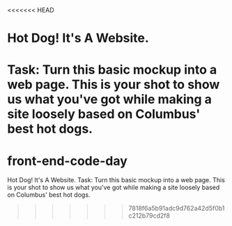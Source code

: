 <<<<<<< HEAD
# Hot Dog! It's A Website.

__Task:__ Turn this basic mockup into a web page. This is your shot to show us what you've got while making a site loosely based on Columbus' best hot dogs. 
=======
# front-end-code-day
Hot Dog! It's A Website. Task: Turn this basic mockup into a web page. This is your shot to show us what you've got while making a site loosely based on Columbus' best hot dogs.
>>>>>>> 7818f6a5b91adc9d762a42d5f0b1c212b79cd2f8
